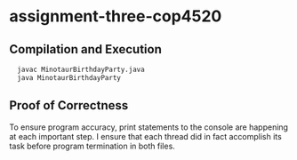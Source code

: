 # assignment-three-cop4520

## Compilation and Execution
```bash 
  javac MinotaurBirthdayParty.java
  java MinotaurBirthdayParty
```

## Proof of Correctness
To ensure program accuracy, print statements to the console are happening at each important step. I ensure that each thread did in fact accomplish its task before program termination in both files.



